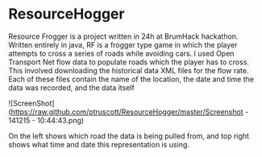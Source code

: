 # ResourceHogger
Resource Frogger is a project written in 24h at BrumHack hackathon. Written entirely in java, RF is a frogger type game in which the player attempts to cross a series of roads while avoiding cars. I used Open Transport Net flow data to populate roads which the player has to cross.  This involved downloading the historical data XML files for the flow rate.  Each of these files contain the name of the location, the date and time the data was recorded, and the data itself

![ScreenShot](https://raw.github.com/ptruscott/ResourceHogger/master/Screenshot - 141215 - 10:44:43.png)

On the left shows which road the data is being pulled from, and top right shows what time and date this representation is using.
